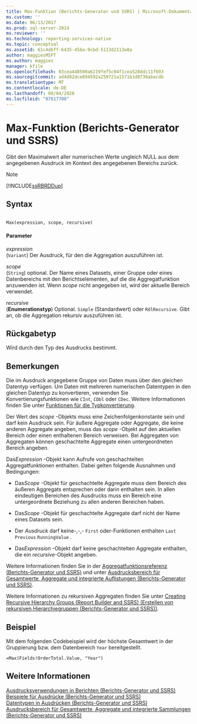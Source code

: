 ```yaml
---
title: Max-Funktion (Berichts-Generator und SSRS) | Microsoft-Dokumentation
ms.custom: ''
ms.date: 06/13/2017
ms.prod: sql-server-2014
ms.reviewer: ''
ms.technology: reporting-services-native
ms.topic: conceptual
ms.assetid: 61c4d6ff-6435-456a-9cbd-5113d2113e8a
author: maggiesMSFT
ms.author: maggies
manager: kfile
ms.openlocfilehash: 03cea448500a6219fef5c04f1cea528ddc11f693
ms.sourcegitcommit: ad4d92dce894592a259721a1571b1d8736abacdb
ms.translationtype: MT
ms.contentlocale: de-DE
ms.lasthandoff: 08/04/2020
ms.locfileid: "87617708"
---
```

# <a name="max-function-report-builder-and-ssrs"></a>Max-Funktion (Berichts-Generator und SSRS)
  Gibt den Maximalwert aller numerischen Werte ungleich NULL aus dem angegebenen Ausdruck im Kontext des angegebenen Bereichs zurück.  
  
> [!NOTE]  
>  [!INCLUDE[ssRBRDDup](../../includes/ssrbrddup-md.md)]  
  
## <a name="syntax"></a>Syntax  
  
```  
  
Max(expression, scope, recursive)  
```  
  
#### <a name="parameters"></a>Parameter  
 *expression*  
 (`Variant`) Der Ausdruck, für den die Aggregation auszuführen ist.  
  
 *scope*  
 (`String`) optional. Der Name eines Datasets, einer Gruppe oder eines Datenbereichs mit den Berichtselementen, auf die die Aggregatfunktion anzuwenden ist. Wenn *scope* nicht angegeben ist, wird der aktuelle Bereich verwendet.  
  
 *recursive*  
 (**Enumerationstyp**) Optional. `Simple` (Standardwert) oder `RdlRecursive`. Gibt an, ob die Aggregation rekursiv auszuführen ist.  
  
## <a name="return-type"></a>Rückgabetyp  
 Wird durch den Typ des Ausdrucks bestimmt.  
  
## <a name="remarks"></a>Bemerkungen  
 Die im Ausdruck angegebene Gruppe von Daten muss über den gleichen Datentyp verfügen. Um Daten mit mehreren numerischen Datentypen in den gleichen Datentyp zu konvertieren, verwenden Sie Konvertierungsfunktionen wie `CInt`, `CDbl` oder `CDec`. Weitere Informationen finden Sie unter [Funktionen für die Typkonvertierung](https://go.microsoft.com/fwlink/?LinkId=96142).  
  
 Der Wert des *scope* -Objekts muss eine Zeichenfolgenkonstante sein und darf kein Ausdruck sein. Für äußere Aggregate oder Aggregate, die keine anderen Aggregate angeben, muss das *scope* -Objekt auf den aktuellen Bereich oder einen enthaltenen Bereich verweisen. Bei Aggregaten von Aggregaten können geschachtelte Aggregate einen untergeordneten Bereich angeben.  
  
 Das*Expression* -Objekt kann Aufrufe von geschachtelten Aggregatfunktionen enthalten. Dabei gelten folgende Ausnahmen und Bedingungen:  
  
-   Das*Scope* -Objekt für geschachtelte Aggregate muss dem Bereich des äußeren Aggregats entsprechen oder darin enthalten sein. In allen eindeutigen Bereichen des Ausdrucks muss ein Bereich eine untergeordnete Beziehung zu allen anderen Bereichen haben.  
  
-   Das*Scope* -Objekt für geschachtelte Aggregate darf nicht der Name eines Datasets sein.  
  
-   Der *Ausdruck* darf keine-,-,- `First` oder-Funktionen enthalten `Last` `Previous` `RunningValue` .  
  
-   Das*Expression* -Objekt darf keine geschachtelten Aggregate enthalten, die ein *recursive*-Objekt angeben.  
  
 Weitere Informationen finden Sie in der [Aggregatfunktionsreferenz (Berichts-Generator und SSRS)](report-builder-functions-aggregate-functions-reference.md) und unter [Ausdrucksbereich für Gesamtwerte, Aggregate und integrierte Auflistungen (Berichts-Generator und SSRS)](expression-scope-for-totals-aggregates-and-built-in-collections.md).  
  
 Weitere Informationen zu rekursiven Aggregaten finden Sie unter [Creating Recursive Hierarchy Groups (Report Builder and SSRS) (Erstellen von rekursiven Hierarchiegruppen (Berichts-Generator und SSRS))](creating-recursive-hierarchy-groups-report-builder-and-ssrs.md).  
  
## <a name="example"></a>Beispiel  
 Mit dem folgenden Codebeispiel wird der höchste Gesamtwert in der Gruppierung bzw. dem Datenbereich `Year` bereitgestellt.  
  
```  
=Max(Fields!OrderTotal.Value, "Year")  
```  
  
## <a name="see-also"></a>Weitere Informationen  
 [Ausdrucksverwendungen in Berichten &#40;Berichts-Generator und SSRS&#41;](expression-uses-in-reports-report-builder-and-ssrs.md)   
 [Beispiele für Ausdrücke &#40;Berichts-Generator und SSRS&#41;](expression-examples-report-builder-and-ssrs.md)   
 [Datentypen in Ausdrücken (Berichts-Generator und SSRS)](expressions-report-builder-and-ssrs.md)   
 [Ausdrucksbereich für Gesamtwerte, Aggregate und integrierte Sammlungen &#40;Berichts-Generator und SSRS&#41;](expression-scope-for-totals-aggregates-and-built-in-collections.md)  
  
  
